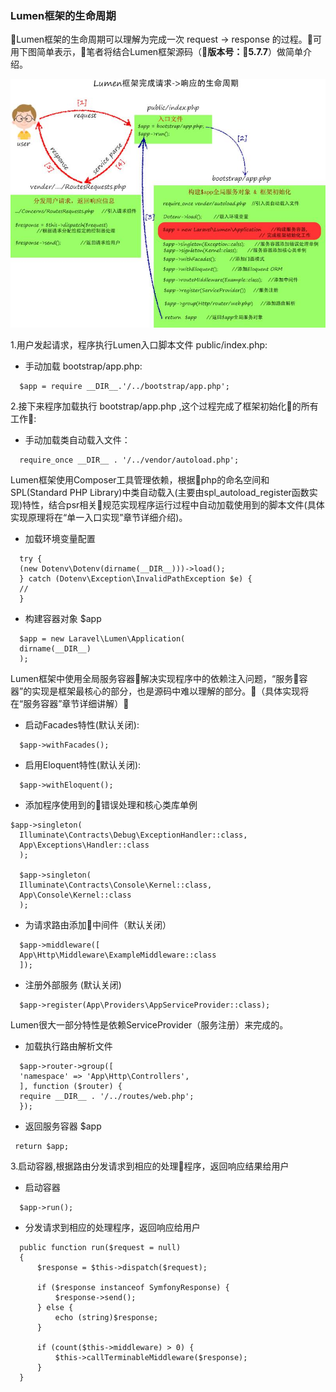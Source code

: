 ### Lumen框架的生命周期

Lumen框架的生命周期可以理解为完成一次 request -> response 的过程。可用下图简单表示，笔者将结合Lumen框架源码（**版本号：5.7.7**）做简单介绍。

![lumen框架生命周期图](./images/lumen_life_cycle.jpeg)

1.用户发起请求，程序执行Lumen入口脚本文件 public/index.php:
  + 手动加载 bootstrap/app.php: 

  ```
    $app = require __DIR__.'/../bootstrap/app.php';
  ```
  
2.接下来程序加载执行 bootstrap/app.php ,这个过程完成了框架初始化的所有工作:
  + 手动加载类自动载入文件：

  ```
    require_once __DIR__ . '/../vendor/autoload.php';
  ```
  Lumen框架使用Composer工具管理依赖，根据php的命名空间和SPL(Standard PHP Library)中类自动载入(主要由spl_autoload_register函数实现)特性，结合psr相关规范实现程序运行过程中自动加载使用到的脚本文件(具体实现原理将在“单一入口实现”章节详细介绍)。
  + 加载环境变量配置

  ```
    try {
    (new Dotenv\Dotenv(dirname(__DIR__)))->load();
    } catch (Dotenv\Exception\InvalidPathException $e) {
    //
    }
  ```
  + 构建容器对象 $app
  ```
    $app = new Laravel\Lumen\Application(
    dirname(__DIR__)
    );
  ```

  Lumen框架中使用全局服务容器解决实现程序中的依赖注入问题，“服务容器”的实现是框架最核心的部分，也是源码中难以理解的部分。（具体实现将在“服务容器”章节详细讲解）

  + 启动Facades特性(默认关闭):

  ```
    $app->withFacades();
  ```

  + 启用Eloquent特性(默认关闭):

  ```
    $app->withEloquent();
  ```

  + 添加程序使用到的错误处理和核心类库单例

  ```
  $app->singleton(
    Illuminate\Contracts\Debug\ExceptionHandler::class,
    App\Exceptions\Handler::class
    );

    $app->singleton(
    Illuminate\Contracts\Console\Kernel::class,
    App\Console\Kernel::class
    );
  ```

  + 为请求路由添加中间件（默认关闭）

  ```
    $app->middleware([
    App\Http\Middleware\ExampleMiddleware::class
    ]);
  ```

  + 注册外部服务 (默认关闭)

  ```
    $app->register(App\Providers\AppServiceProvider::class);
  ```
  Lumen很大一部分特性是依赖ServiceProvider（服务注册）来完成的。

  + 加载执行路由解析文件

  ```
    $app->router->group([
    'namespace' => 'App\Http\Controllers',
    ], function ($router) {
    require __DIR__ . '/../routes/web.php';
    });
  ```

  + 返回服务容器 $app

  ```
   return $app;
  ```

3.启动容器,根据路由分发请求到相应的处理程序，返回响应结果给用户
  + 启动容器

  ```
    $app->run();
  ```

  + 分发请求到相应的处理程序，返回响应给用户

  ```
    public function run($request = null)
    {
        $response = $this->dispatch($request);

        if ($response instanceof SymfonyResponse) {
            $response->send();
        } else {
            echo (string)$response;
        }

        if (count($this->middleware) > 0) {
            $this->callTerminableMiddleware($response);
        }
    }
  ```